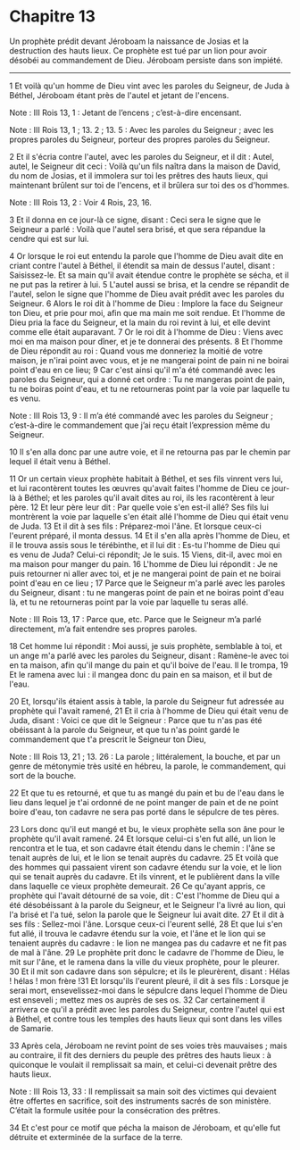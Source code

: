 # Chapitre 13

Un prophète prédit devant Jéroboam la naissance de Josias et la destruction des hauts lieux.
Ce prophète est tué par un lion pour avoir désobéi au commandement de Dieu.
Jéroboam persiste dans son impiété.

***

1 Et voilà qu'un homme de Dieu vint avec les paroles du Seigneur, de Juda à Béthel, Jéroboam étant près de l'autel et jetant de l'encens.

<span class="bible-note">Note : </span> III Rois 13, 1 : Jetant de l’encens ; c’est-à-dire encensant.

<span class="bible-note">Note : </span> III Rois 13, 1 ; 13. 2 ; 13. 5 : Avec les paroles du Seigneur ; avec les propres paroles du Seigneur, porteur des propres paroles du Seigneur.

2 Et il s'écria contre l'autel, avec les paroles du Seigneur, et il dit : Autel, autel, le Seigneur dit ceci : Voilà qu'un fils naîtra dans la maison de David, du nom de Josias, et il immolera sur toi les prêtres des hauts lieux, qui maintenant brûlent sur toi de l'encens, et il brûlera sur toi des os d'hommes.

<span class="bible-note">Note : </span> III Rois 13, 2 : Voir 4 Rois, 23, 16.

3 Et il donna en ce jour-là ce signe, disant : Ceci sera le signe que le Seigneur a parlé : Voilà que l'autel sera brisé, et que sera répandue la cendre qui est sur lui.


4 Or lorsque le roi eut entendu la parole que l'homme de Dieu avait dite en criant contre l'autel à Béthel, il étendit sa main de dessus l'autel, disant : Saisissez-le. Et sa main qu'il avait étendue contre le prophète se sécha, et il ne put pas la retirer à lui. 5 L'autel aussi se brisa, et la cendre se répandit de l'autel, selon le signe que l'homme de Dieu avait prédit avec les paroles du Seigneur. 6 Alors le roi dit à l'homme de Dieu : Implore la face du Seigneur ton Dieu, et prie pour moi, afin que ma main me soit rendue. Et l'homme de Dieu pria la face du Seigneur, et la main du roi revint à lui, et elle devint comme elle était auparavant. 7 Or le roi dit à l'homme de Dieu : Viens avec moi en ma maison pour dîner, et je te donnerai des présents. 8 Et l'homme de Dieu répondit au roi : Quand vous me donneriez la moitié de votre maison, je n'irai point avec vous, et je ne mangerai point de pain ni ne boirai point d'eau en ce lieu; 9 Car c'est ainsi qu'il m'a été commandé avec les paroles du Seigneur, qui a
donné cet ordre : Tu ne mangeras point de pain, tu ne boiras point d'eau, et tu ne retourneras point par la voie par laquelle tu es venu.

<span class="bible-note">Note : </span> III Rois 13, 9 : Il m’a été commandé avec les paroles du Seigneur ; c’est-à-dire le commandement que j’ai reçu était l’expression même du Seigneur.

10 Il s'en alla donc par une autre voie, et il ne retourna pas par le chemin par lequel il était venu à Béthel.


11 Or un certain vieux prophète habitait à Béthel, et ses fils vinrent vers lui, et lui racontèrent toutes les œuvres qu'avait faites l'homme de Dieu ce jour-là à Béthel; et les paroles qu'il avait dites au roi, ils les racontèrent à leur père. 12 Et leur père leur dit : Par quelle voie s'en est-il allé? Ses fils lui montrèrent la voie par laquelle s'en était allé l'homme de Dieu qui était venu de Juda. 13 Et il dit à ses fils : Préparez-moi l'âne. Et lorsque ceux-ci l'eurent préparé, il monta dessus. 14 Et il s'en alla après l'homme de Dieu, et il le trouva assis sous le térébinthe, et il lui dit : Es-tu l'homme de Dieu qui es venu de Juda? Celui-ci répondit; Je le suis. 15 Viens, dit-il, avec moi en ma maison pour manger du pain. 16 L'homme de Dieu lui répondit : Je ne puis retourner ni aller avec toi, et je ne mangerai point de pain et ne boirai point d'eau en ce lieu ; 17 Parce que le Seigneur m'a parlé avec les paroles du Seigneur, disant : tu ne mangeras point de pain et ne boiras point d'eau là, et tu ne
retourneras point par la voie par laquelle tu seras allé.

<span class="bible-note">Note : </span> III Rois 13, 17 : Parce que, etc. Parce que le Seigneur m’a parlé directement, m’a fait entendre ses propres paroles.

18 Cet homme lui répondit : Moi aussi, je suis prophète, semblable à toi, et un ange m'a parlé avec les paroles du Seigneur, disant : Ramène-le avec toi en ta maison, afin qu'il mange du pain et qu'il boive de l'eau. Il le trompa, 19 Et le ramena avec lui : il mangea donc du pain en sa maison, et il but de l'eau.


20 Et, lorsqu'ils étaient assis à table, la parole du Seigneur fut adressée au prophète qui l'avait ramené, 21 Et il cria à l'homme de Dieu qui était venu de Juda, disant : Voici ce que dit le Seigneur : Parce que tu n'as pas été obéissant à la parole du Seigneur, et que tu n'as point gardé le commandement que t'a prescrit le Seigneur ton Dieu,

<span class="bible-note">Note : </span> III Rois 13, 21 ; 13. 26 : La parole ; littéralement, la bouche, et par un genre de métonymie très usité en hébreu, la parole, le commandement, qui sort de la bouche.

22 Et que tu es retourné, et que tu as mangé du pain et bu de l'eau dans le lieu dans lequel je t'ai ordonné de ne point manger de pain et de ne point boire d'eau, ton cadavre ne sera pas porté dans le sépulcre de tes pères.


23 Lors donc qu'il eut mangé et bu, le vieux prophète sella son âne pour le prophète qu'il avait ramené. 24 Et lorsque celui-ci s'en fut allé, un lion le rencontra et le tua, et son cadavre était étendu dans le chemin : l'âne se tenait auprès de lui, et le lion se tenait auprès du cadavre. 25 Et voilà que des hommes qui passaient virent son cadavre étendu sur la voie, et le lion qui se tenait auprès du cadavre. Et ils vinrent, et le publièrent dans la ville dans laquelle ce vieux prophète demeurait. 26 Ce qu'ayant appris, ce prophète qui l'avait détourné de sa voie, dit : C'est l'homme de Dieu qui a été désobéissant à la parole du Seigneur, et le Seigneur l'a livré au lion, qui l'a brisé et l'a tué, selon la parole que le Seigneur lui avait dite. 27 Et il dit à ses fils : Sellez-moi l'âne. Lorsque ceux-ci l'eurent sellé, 28 Et que lui s'en fut allé, il trouva le cadavre étendu sur la voie, et l'âne et le lion qui se tenaient auprès du cadavre : le lion ne mangea pas du cadavre et ne fit pas de mal à l'âne. 29 Le
prophète prit donc le cadavre de l'homme de Dieu, le mit sur l'âne, et le ramena dans la ville du vieux prophète, pour le pleurer. 30 Et il mit son cadavre dans son sépulcre; et ils le pleurèrent, disant : Hélas ! hélas ! mon frère !31 Et lorsqu'ils l'eurent pleuré, il dit à ses fils : Lorsque je serai mort, ensevelissez-moi dans le sépulcre dans lequel l'homme de Dieu est enseveli ; mettez mes os auprès de ses os. 32 Car certainement il arrivera ce qu'il a prédit avec les paroles du Seigneur, contre l'autel qui est à Béthel, et contre tous les temples des hauts lieux qui sont dans les villes de Samarie.


33 Après cela, Jéroboam ne revint point de ses voies très mauvaises ; mais au contraire, il fit des derniers du peuple des prêtres des hauts lieux : à quiconque le voulait il remplissait sa main, et celui-ci devenait prêtre des hauts lieux.

<span class="bible-note">Note : </span> III Rois 13, 33 : Il remplissait sa main soit des victimes qui devaient être offertes en sacrifice, soit des instruments sacrés de son ministère. C’était la formule usitée pour la consécration des prêtres.

34 Et c'est pour ce motif que pécha la maison de Jéroboam, et qu'elle fut détruite et exterminée de la surface de la terre.

